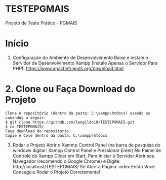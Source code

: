 # TESTEPGMAIS
 Projeto de Teste Prático - PGMAIS
# Início
 1. Configuração do Ambiente de Desenvolvimento
    Baixe e instale o Servidor de Desenvolvimento Xampp (Instale Apenas o Servidor Para PHP): https://www.apachefriends.org/download.html
# 2. Clone ou Faça Download do Projeto
    Clone o repositório (dentro da pasta: C:\xampp\htdocs) usando os comandos a seguir:
    $ git clone https://github.com/leogildo10/TESTEPGMAIS.git
    $ cd TESTEPGMAIS/
    Faça download do repositório 
    Copie e Cole dentro da pasta: C:\xampp\htdocs
3. Rodar o Projeto
   Abrir o Xammp Control Panel (na barra de pesquisa do windows digitar: Xampp Control Panel e Pressionar Enter)
   No Painel de Controle do Xampp Clicar em Start, Para Iniciar o Servidor
   Abrir seu Navegador (recomendo o Google Chrome) e Digite: http://localhost/TESTEPGMAIS/
   Se Abrir a Página: index Então Você Conseguiu Rodar o Projeto Corretamente!